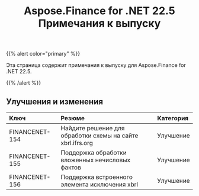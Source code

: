﻿---
title: Aspose.Finance for .NET 22.5 Примечания к выпуску
type: docs
weight: 40
url: /ru/net/aspose-finance-for-net-22-5-release-notes/
---
{{% alert color="primary" %}}

Эта страница содержит примечания к выпуску для Aspose.Finance for .NET 22.5.

{{% /alert %}}

## **Улучшения и изменения**

|**Ключ**|**Резюме**|**Категория**|
|:- |:- |:- |
|FINANCENET-154| Найдите решение для обработки схемы на сайте xbrl.ifrs.org|Улучшение|
|FINANCENET-155|Поддержка обработки вложенных нечисловых фактов|Улучшение|
|FINANCENET-156| Поддержка встроенного элемента исключения xbrl|Улучшение|

